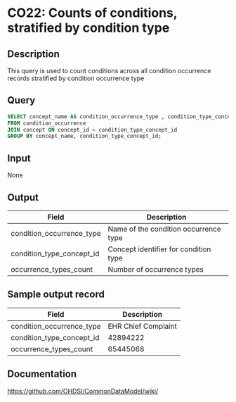 <!---
Group:condition occurrence
Name:CO22 Counts of conditions, stratified by condition type
Author:Patrick Ryan
CDM Version: 5.0
-->

# CO22: Counts of conditions, stratified by condition type

## Description
This query is used to count conditions across all condition occurrence records stratified by condition occurrence type

## Query
```sql
SELECT concept_name AS condition_occurrence_type , condition_type_concept_id , count(*) AS occurrence_type_count
FROM condition_occurrence
JOIN concept ON concept_id = condition_type_concept_id
GROUP BY concept_name, condition_type_concept_id;
```

## Input

None

## Output

|  Field |  Description |
| --- | --- |
| condition_occurrence_type | Name of the condition occurrence type |
| condition_type_concept_id | Concept identifier for condition type |
| occurrence_types_count | Number of occurrence types |

## Sample output record

|  Field |  Description |
| --- | --- |
| condition_occurrence_type |  EHR Chief Complaint |
| condition_type_concept_id |  42894222 |
| occurrence_types_count |  65445068 |


## Documentation
https://github.com/OHDSI/CommonDataModel/wiki/
